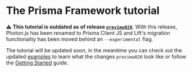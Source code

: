 # The Prisma Framework tutorial

⚠️ **This tutorial is outdated as of release [`preview020`](https://github.com/prisma/prisma2/releases/tag/2.0.0-preview020)**. With this release, Photon.js has been renamed to Prisma Client JS and Lift's migration functionality has been moved behind an `--experimental` flag. 

The tutorial will be updated soon, in the meantime you can check out the updated [examples](https://github.com/prisma/prisma-examples/) to learn what the changes `preview020` look like or follow the [Getting Started](./getting-started.md) guide.